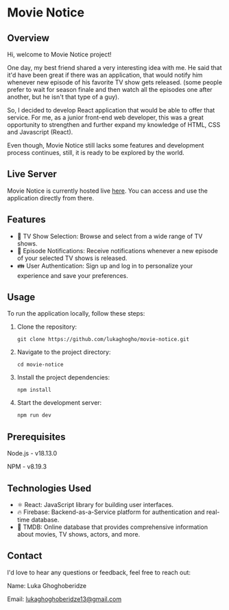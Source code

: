 # Movie Notice
## Overview
Hi, welcome to Movie Notice project!

One day, my best friend shared a very interesting idea with me. He said that it'd have been great if there was an 
application, that would notify him whenever new episode of his favorite TV show gets released. (some people prefer
to wait for season finale and then watch all the episodes one after another, but he isn't that type of a guy).

So, I decided to develop React application that would be able to offer that service. For me, as a junior front-end 
web developer, this was a great opportunity to strengthen and further expand my knowledge of HTML, CSS and Javascript (React).

Even though, Movie Notice still lacks some features and development process continues, still, it is ready to be explored by the world. 

## Live Server 
Movie Notice is currently hosted live [here](http://movie-notice.web.app). You can access and use the application directly from there.

## Features
* 🎥 TV Show Selection: Browse and select from a wide range of TV shows.
* 🍿 Episode Notifications: Receive notifications whenever a new episode of your selected TV shows is released.
* 👪 User Authentication: Sign up and log in to personalize your experience and save your preferences.


## Usage
To run the application locally, follow these steps:

1. Clone the repository:

   ```
   git clone https://github.com/lukaghogho/movie-notice.git
   ```

2. Navigate to the project directory:
   ```
   cd movie-notice
   ```
4. Install the project dependencies:

   ```
   npm install
   ```
5. Start the development server:
   
   ```javascript
   npm run dev
   ```

## Prerequisites
Node.js - v18.13.0

NPM - v8.19.3

## Technologies Used
* ⚛ React: JavaScript library for building user interfaces.
* 🔥 Firebase: Backend-as-a-Service platform for authentication and real-time database.
* 🎦 TMDB: Online database that provides comprehensive information about movies, TV shows, actors, and more.

## Contact
I'd love to hear any questions or feedback, feel free to reach out:

Name: Luka Ghoghoberidze

Email: lukaghoghoberidze13@gmail.com
